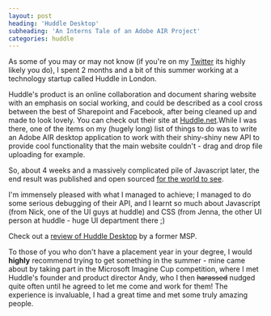 ```yaml
---
layout: post
heading: 'Huddle Desktop'
subheading: 'An Interns Tale of an Adobe AIR Project'
categories: huddle
---
```


As some of you may or may not know (if you're on my [Twitter](http://twitter.com/chris_alexander) its highly likely you do), I spent 2 months and a bit of this summer working at a technology startup called Huddle in London.

Huddle's product is an online collaboration and document sharing website with an emphasis on social working, and could be described as a cool cross between the best of Sharepoint and Facebook, after being cleaned up and made to look lovely. You can check out their site at [Huddle.net](http://www.huddle.net).While I was there, one of the items on my (hugely long) list of things to do was to write an Adobe AIR desktop application to work with their shiny-shiny new API to provide cool functionality that the main website couldn't - drag and drop file uploading for example.

So, about 4 weeks and a massively complicated pile of Javascript later, the end result was published and open sourced [for the world to see](http://www.huddle.net/developers/huddle-desktop).

I'm immensely pleased with what I managed to achieve; I managed to do some serious debugging of their API, and I learnt so much about Javascript (from Nick, one of the UI guys at huddle) and CSS (from Jenna, the other UI person at huddle - huge UI department there ;)

Check out a [review of Huddle Desktop](http://www.theopenbracket.net/?p=77) by a former MSP.

To those of you who don't have a placement year in your degree, I would **highly** recommend trying to get something in the summer - mine came about by taking part in the Microsoft Imagine Cup competition, where I met Huddle's founder and product director Andy, who I then <span style="text-decoration: line-through;">harassed</span> nudged quite often until he agreed to let me come and work for them! The experience is invaluable, I had a great time and met some truly amazing people.
